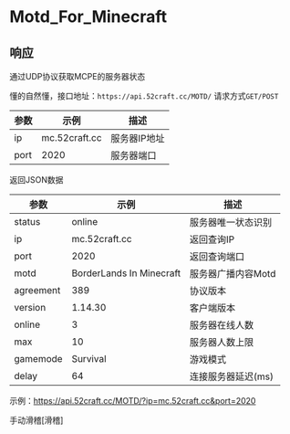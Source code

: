 # Motd_For_Minecraft
## 响应 ##

通过UDP协议获取MCPE的服务器状态

懂的自然懂，接口地址：`https://api.52craft.cc/MOTD/`
请求方式`GET/POST`

参数|示例|描述
-|-|-
ip|mc.52craft.cc|服务器IP地址
port|2020|服务器端口

返回JSON数据

参数|示例|描述
-|-|-
status|online|服务器唯一状态识别
ip|mc.52craft.cc|返回查询IP
port|2020|返回查询端口
motd|BorderLands In Minecraft|服务器广播内容Motd
agreement|389|协议版本
version|1.14.30|客户端版本
online|3|服务器在线人数
max|10|服务器人数上限
gamemode|Survival|游戏模式
delay|64|连接服务器延迟(ms)

示例：https://api.52craft.cc/MOTD/?ip=mc.52craft.cc&port=2020

手动滑稽[滑稽]